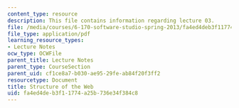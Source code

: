 ```yaml
---
content_type: resource
description: This file contains information regarding lecture 03.
file: /media/courses/6-170-software-studio-spring-2013/fa4ed4deb3f11774a25b736e34f384c8_MIT6_170S13_03-www-struct.pdf
file_type: application/pdf
learning_resource_types:
- Lecture Notes
ocw_type: OCWFile
parent_title: Lecture Notes
parent_type: CourseSection
parent_uid: cf1ce8a7-b030-ae95-29fe-ab84f20f3ff2
resourcetype: Document
title: Structure of the Web
uid: fa4ed4de-b3f1-1774-a25b-736e34f384c8
---
```

